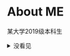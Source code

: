 # About ME

某大学2019级本科生

<details>
    <summary>没看见</summary>
    <code>
                 (__) 
                 (oo) 
           /------\/ 
          / |    ||   
         *  /\---/\ 
            ~~   ~~   
..."Have you mooed today?"...
    </code>
</details>

